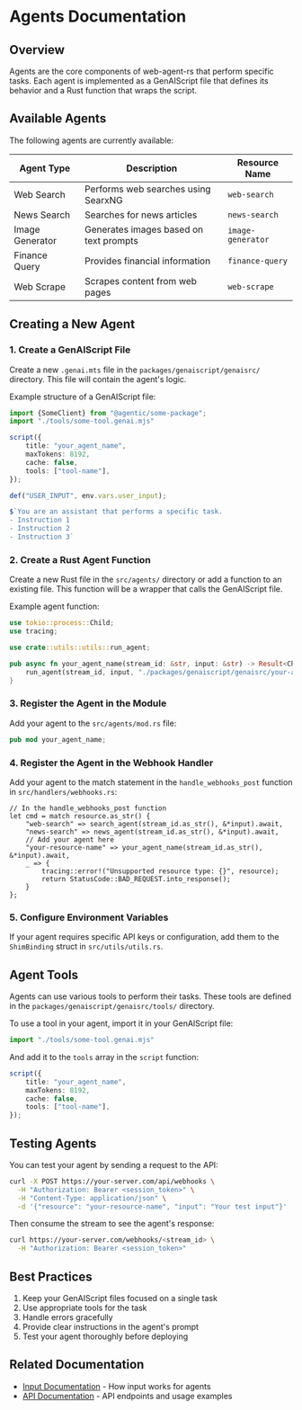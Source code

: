 # Agents Documentation

## Overview

Agents are the core components of web-agent-rs that perform specific tasks. Each agent is implemented as a GenAIScript file that defines its behavior and a Rust function that wraps the script.

## Available Agents

The following agents are currently available:

| Agent Type | Description | Resource Name |
|------------|-------------|---------------|
| Web Search | Performs web searches using SearxNG | `web-search` |
| News Search | Searches for news articles | `news-search` |
| Image Generator | Generates images based on text prompts | `image-generator` |
| Finance Query | Provides financial information | `finance-query` |
| Web Scrape | Scrapes content from web pages | `web-scrape` |

## Creating a New Agent

### 1. Create a GenAIScript File

Create a new `.genai.mts` file in the `packages/genaiscript/genaisrc/` directory. This file will contain the agent's logic.

Example structure of a GenAIScript file:

```typescript
import {SomeClient} from "@agentic/some-package";
import "./tools/some-tool.genai.mjs"

script({
    title: "your_agent_name",
    maxTokens: 8192,
    cache: false,
    tools: ["tool-name"],
});

def("USER_INPUT", env.vars.user_input);

$`You are an assistant that performs a specific task.
- Instruction 1
- Instruction 2
- Instruction 3`
```

### 2. Create a Rust Agent Function

Create a new Rust file in the `src/agents/` directory or add a function to an existing file. This function will be a wrapper that calls the GenAIScript file.

Example agent function:

```rust
use tokio::process::Child;
use tracing;

use crate::utils::utils::run_agent;

pub async fn your_agent_name(stream_id: &str, input: &str) -> Result<Child, String> {
    run_agent(stream_id, input, "./packages/genaiscript/genaisrc/your-agent.genai.mts").await
}
```

### 3. Register the Agent in the Module

Add your agent to the `src/agents/mod.rs` file:

```rust
pub mod your_agent_name;
```

### 4. Register the Agent in the Webhook Handler

Add your agent to the match statement in the `handle_webhooks_post` function in `src/handlers/webhooks.rs`:

```
// In the handle_webhooks_post function
let cmd = match resource.as_str() {
    "web-search" => search_agent(stream_id.as_str(), &*input).await,
    "news-search" => news_agent(stream_id.as_str(), &*input).await,
    // Add your agent here
    "your-resource-name" => your_agent_name(stream_id.as_str(), &*input).await,
    _ => {
        tracing::error!("Unsupported resource type: {}", resource);
        return StatusCode::BAD_REQUEST.into_response();
    }
};
```

### 5. Configure Environment Variables

If your agent requires specific API keys or configuration, add them to the `ShimBinding` struct in `src/utils/utils.rs`.

## Agent Tools

Agents can use various tools to perform their tasks. These tools are defined in the `packages/genaiscript/genaisrc/tools/` directory.

To use a tool in your agent, import it in your GenAIScript file:

```typescript
import "./tools/some-tool.genai.mjs"
```

And add it to the `tools` array in the `script` function:

```typescript
script({
    title: "your_agent_name",
    maxTokens: 8192,
    cache: false,
    tools: ["tool-name"],
});
```

## Testing Agents

You can test your agent by sending a request to the API:

```bash
curl -X POST https://your-server.com/api/webhooks \
  -H "Authorization: Bearer <session_token>" \
  -H "Content-Type: application/json" \
  -d '{"resource": "your-resource-name", "input": "Your test input"}'
```

Then consume the stream to see the agent's response:

```bash
curl https://your-server.com/webhooks/<stream_id> \
  -H "Authorization: Bearer <session_token>"
```

## Best Practices

1. Keep your GenAIScript files focused on a single task
2. Use appropriate tools for the task
3. Handle errors gracefully
4. Provide clear instructions in the agent's prompt
5. Test your agent thoroughly before deploying

## Related Documentation

- [Input Documentation](./input.md) - How input works for agents
- [API Documentation](./api.md) - API endpoints and usage examples
